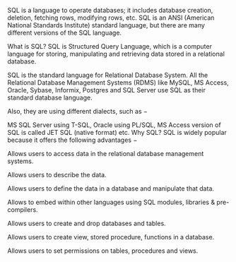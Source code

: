 SQL is a language to operate databases; it includes database creation, deletion, fetching rows, modifying rows, etc. SQL is an ANSI (American National Standards Institute) standard language, but there are many different versions of the SQL language.

What is SQL? SQL is Structured Query Language, which is a computer language for storing, manipulating and retrieving data stored in a relational database.

SQL is the standard language for Relational Database System. All the Relational Database Management Systems (RDMS) like MySQL, MS Access, Oracle, Sybase, Informix, Postgres and SQL Server use SQL as their standard database language.

Also, they are using different dialects, such as −

MS SQL Server using T-SQL, Oracle using PL/SQL, MS Access version of SQL is called JET SQL (native format) etc. Why SQL? SQL is widely popular because it offers the following advantages −

Allows users to access data in the relational database management systems.

Allows users to describe the data.

Allows users to define the data in a database and manipulate that data.

Allows to embed within other languages using SQL modules, libraries & pre-compilers.

Allows users to create and drop databases and tables.

Allows users to create view, stored procedure, functions in a database.

Allows users to set permissions on tables, procedures and views.